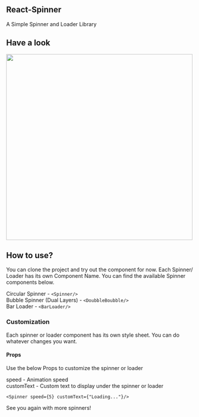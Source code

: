 ## React-Spinner
A Simple Spinner and Loader Library 

## Have a look
<img src="https://i.ibb.co/vzNVMtr/ezgif-4-2ca2dc4101e4.gif" width="500px">



## How to use?

You can clone the project and try out the component for now. Each Spinner/ Loader has its own Component Name. You can find the available Spinner components below. 

Circular Spinner - ``` <Spinner/> ``` <br>
Bubble Spinner (Dual Layers) - ``` <DoubbleBoubble/> ``` <br>
Bar Loader - ``` <BarLoader/> ``` <br>

### Customization

Each spinner or loader component has its own style sheet. You can do whatever changes you want.

#### Props

Use the below Props to customize the spinner or loader

speed - Animation speed <br>
customText - Custom text to display under the spinner or loader 

 ``` <Spinner speed={5} customText={"Loading..."}/> ```


See you again with more spinners! 




